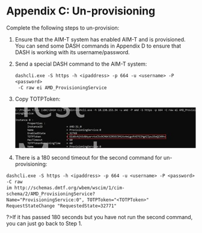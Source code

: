 # Appendix C: Un-provisioning 

Complete the following steps to un-provision: 

1. Ensure that the AIM-T system has enabled AIM-T and is provisioned. You can send some DASH commands in Appendix D to ensure that DASH is working with its username/password. 

2. Send a special DASH command to the AIM-T system: 

   ```
   dashcli.exe -S https -h <ipaddress> -p 664 -u <username> -P <password>
    -C raw ei AMD_ProvisioningService 
   ```

3. Copy TOTPToken: 

   <div style="text-align:center;"><img src="..\img\guides\aimt\totptoken.jpg"></div>

4. There is a 180 second timeout for the second command for un-provisioning: 

```
dashcli.exe -S https -h <ipaddress> -p 664 -u <username> -P <password> -C raw
im http://schemas.dmtf.org/wbem/wscim/1/cim-schema/2/AMD_ProvisioningService?
Name="ProvisioningService:0", TOTPToken="<TOTPToken>" 
RequestStateChange "RequestedState=32771"    
```

?>If it has passed 180 seconds but you have not run the second command, you can just go back to Step 1.